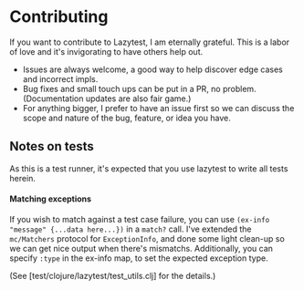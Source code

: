 # Contributing

If you want to contribute to Lazytest, I am eternally grateful. This is a labor of love and it's invigorating to have others help out.

* Issues are always welcome, a good way to help discover edge cases and incorrect impls.
* Bug fixes and small touch ups can be put in a PR, no problem. (Documentation updates are also fair game.)
* For anything bigger, I prefer to have an issue first so we can discuss the scope and nature of the bug, feature, or idea you have.

## Notes on tests

As this is a test runner, it's expected that you use lazytest to write all tests herein.

#### Matching exceptions

If you wish to match against a test case failure, you can use `(ex-info "message" {...data here...})` in a `match?` call. I've extended the `mc/Matchers` protocol for `ExceptionInfo`, and done some light clean-up so we can get nice output when there's mismatchs. Additionally, you can specify `:type` in the ex-info map, to set the expected exception type.

(See [test/clojure/lazytest/test_utils.clj] for the details.)
